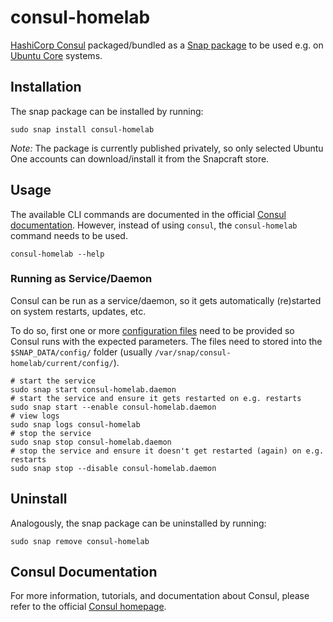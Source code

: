 # consul-homelab

[HashiCorp Consul](https://www.consul.io/) packaged/bundled as a [Snap package](https://snapcraft.io/) to be used e.g. on [Ubuntu Core](https://ubuntu.com/core) systems.

## Installation

The snap package can be installed by running:

```shell
sudo snap install consul-homelab
```

_Note:_ The package is currently published privately, so only selected Ubuntu One accounts can download/install it from the Snapcraft store.

## Usage

The available CLI commands are documented in the official [Consul documentation](https://www.consul.io/commands). However, instead of using `consul`, the `consul-homelab` command needs to be used.

```shell
consul-homelab --help
```

### Running as Service/Daemon

Consul can be run as a service/daemon, so it gets automatically (re)started on system restarts, updates, etc.

To do so, first one or more [configuration files](https://www.consul.io/docs/agent/options) need to be provided so Consul runs with the expected parameters.
The files need to stored into the `$SNAP_DATA/config/` folder (usually `/var/snap/consul-homelab/current/config/`).

```shell
# start the service
sudo snap start consul-homelab.daemon
# start the service and ensure it gets restarted on e.g. restarts
sudo snap start --enable consul-homelab.daemon
# view logs
sudo snap logs consul-homelab
# stop the service
sudo snap stop consul-homelab.daemon
# stop the service and ensure it doesn't get restarted (again) on e.g. restarts
sudo snap stop --disable consul-homelab.daemon
```

## Uninstall

Analogously, the snap package can be uninstalled by running:

```shell
sudo snap remove consul-homelab
```

## Consul Documentation

For more information, tutorials, and documentation about Consul, please refer to the official [Consul homepage](https://www.consul.io/).
